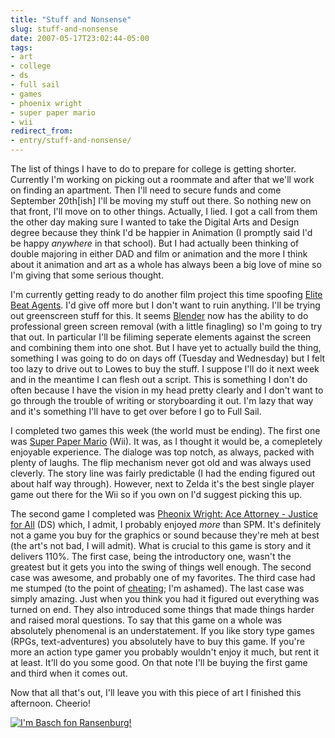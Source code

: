 ```yaml
---
title: "Stuff and Nonsense"
slug: stuff-and-nonsense
date: 2007-05-17T23:02:44-05:00
tags:
- art
- college
- ds
- full sail
- games
- phoenix wright
- super paper mario
- wii
redirect_from:
- entry/stuff-and-nonsense/
---
```

The list of things I have to do to prepare for college is getting shorter. Currently I'm working on picking out a roommate and after that we'll work on finding an apartment. Then I'll need to secure funds and come September 20th[ish] I'll be moving my stuff out there. So nothing new on that front, I'll move on to other things. Actually, I lied. I got a call from them the other day making sure I wanted to take the Digital Arts and Design degree because they think I'd be happier in Animation (I promptly said I'd be happy _anywhere_ in that school). But I had actually been thinking of double majoring in either DAD and film or animation and the more I think about it animation and art as a whole has always been a big love of mine so I'm giving that some serious thought.

I'm currently getting ready to do another film project this time spoofing [Elite Beat Agents](http://en.wikipedia.org/wiki/Elite_Beat_Agents). I'd give off more but I don't want to ruin anything. I'll be trying out greenscreen stuff for this. It seems [Blender](http://www.blender.org/) now has the ability to do professional green screen removal (with a little finagling) so I'm going to try that out. In particular I'll be filiming seperate elements against the screen and combining them into one shot. But I have yet to actually build the thing, something I was going to do on days off (Tuesday and Wednesday) but I felt too lazy to drive out to Lowes to buy the stuff. I suppose I'll do it next week and in the meantime I can flesh out a script. This is something I don't do often because I have the vision in my head pretty clearly and I don't want to go through the trouble of writing or storyboarding it out. I'm lazy that way and it's something I'll have to get over before I go to Full Sail.

I completed two games this week (the world must be ending). The first one was [Super Paper Mario](http://en.wikipedia.org/wiki/Super_Paper_Mario) (Wii). It was, as I thought it would be, a comepletely enjoyable experience. The dialoge was top notch, as always, packed with plenty of laughs. The flip mechanism never got old and was always used cleverly. The story line was fairly predictable (I had the ending figured out about half way through). However, next to Zelda it's the best single player game out there for the Wii so if you own on I'd suggest picking this up.

The second game I completed was [Pheonix Wright: Ace Attorney - Justice for All](http://en.wikipedia.org/wiki/Phoenix_Wright:_Ace_Attorney_-_Justice_for_All) (DS) which, I admit, I probably enjoyed _more_ than SPM. It's definitely not a game you buy for the graphics or sound because they're meh at best (the art's not bad, I will admit). What is crucial to this game is story and it delivers 110%. The first case, being the introductory one, wasn't the greatest but it gets you into the swing of things well enough. The second case was awesome, and probably one of my favorites. The third case had me stumped (to the point of [cheating](http://www.gamefaqs.com/); I'm ashamed). The last case was simply amazing. Just when you think you had it figured out everything was turned on end. They also introduced some things that made things harder and raised moral questions. To say that this game on a whole was absolutely phenomenal is an understatement. If you like story type games (RPGs, text-adventures) you absolutely have to buy this game. If you're more an action type gamer you probably wouldn't enjoy it much, but rent it at least. It'll do you some good. On that note I'll be buying the first game and third when it comes out.

Now that all that's out, I'll leave you with this piece of art I finished this afternoon. Cheerio!

[![](http://www.dxprog.com/pics/Vaan.png "I'm Basch fon Ransenburg!")](http://www.dxprog.com/pics/Vaan.png)
